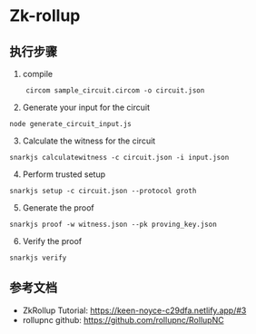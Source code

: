 # Zk-rollup


## 执行步骤
1. compile 
```
    circom sample_circuit.circom -o circuit.json
```

2. Generate your input for the circuit
```
node generate_circuit_input.js
```

3. Calculate the witness for the circuit
```
snarkjs calculatewitness -c circuit.json -i input.json

```

4. Perform trusted setup
```
snarkjs setup -c circuit.json --protocol groth
```

5. Generate the proof
```
snarkjs proof -w witness.json --pk proving_key.json
```

6. Verify the proof

```
snarkjs verify
```
## 参考文档
- ZkRollup Tutorial: https://keen-noyce-c29dfa.netlify.app/#3
- rollupnc github: https://github.com/rollupnc/RollupNC

